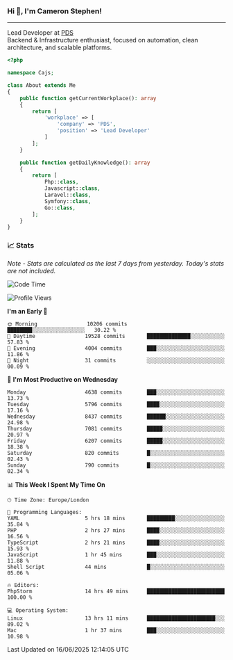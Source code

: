 ### Hi 👋, I'm Cameron Stephen!

---

Lead Developer at [PDS](https://prindatasolutions.co.uk)  
Backend & Infrastructure enthusiast, focused on automation, clean architecture, and scalable platforms.


```php
<?php

namespace Cajs;

class About extends Me
{
    public function getCurrentWorkplace(): array
    {
        return [
            'workplace' => [
                'company' => 'PDS',
                'position' => 'Lead Developer'
            ]
        ];
    }

    public function getDailyKnowledge(): array
    {
        return [
            Php::class,
            Javascript::class,
            Laravel::class,
            Symfony::class,
            Go::class,
        ];
    }
}
```

### 📈 Stats
<p><em>Note - Stats are calculated as the last 7 days from yesterday. Today's stats are not included.</em></p>


<!--START_SECTION:waka-->
![Code Time](http://img.shields.io/badge/Code%20Time-4%2C533%20hrs%2019%20mins-blue)

![Profile Views](http://img.shields.io/badge/Profile%20Views-0-blue)

**I'm an Early 🐤** 

```text
🌞 Morning                10206 commits       ████████░░░░░░░░░░░░░░░░░   30.22 % 
🌆 Daytime                19528 commits       ██████████████░░░░░░░░░░░   57.83 % 
🌃 Evening                4004 commits        ███░░░░░░░░░░░░░░░░░░░░░░   11.86 % 
🌙 Night                  31 commits          ░░░░░░░░░░░░░░░░░░░░░░░░░   00.09 % 
```
📅 **I'm Most Productive on Wednesday** 

```text
Monday                   4638 commits        ███░░░░░░░░░░░░░░░░░░░░░░   13.73 % 
Tuesday                  5796 commits        ████░░░░░░░░░░░░░░░░░░░░░   17.16 % 
Wednesday                8437 commits        ██████░░░░░░░░░░░░░░░░░░░   24.98 % 
Thursday                 7081 commits        █████░░░░░░░░░░░░░░░░░░░░   20.97 % 
Friday                   6207 commits        █████░░░░░░░░░░░░░░░░░░░░   18.38 % 
Saturday                 820 commits         █░░░░░░░░░░░░░░░░░░░░░░░░   02.43 % 
Sunday                   790 commits         █░░░░░░░░░░░░░░░░░░░░░░░░   02.34 % 
```


📊 **This Week I Spent My Time On** 

```text
🕑︎ Time Zone: Europe/London

💬 Programming Languages: 
YAML                     5 hrs 18 mins       █████████░░░░░░░░░░░░░░░░   35.84 % 
PHP                      2 hrs 27 mins       ████░░░░░░░░░░░░░░░░░░░░░   16.56 % 
TypeScript               2 hrs 21 mins       ████░░░░░░░░░░░░░░░░░░░░░   15.93 % 
JavaScript               1 hr 45 mins        ███░░░░░░░░░░░░░░░░░░░░░░   11.88 % 
Shell Script             44 mins             █░░░░░░░░░░░░░░░░░░░░░░░░   05.06 % 

🔥 Editors: 
PhpStorm                 14 hrs 49 mins      █████████████████████████   100.00 % 

💻 Operating System: 
Linux                    13 hrs 11 mins      ██████████████████████░░░   89.02 % 
Mac                      1 hr 37 mins        ███░░░░░░░░░░░░░░░░░░░░░░   10.98 % 
```


 Last Updated on 16/06/2025 12:14:05 UTC
<!--END_SECTION:waka-->
